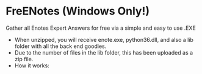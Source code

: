 # FreENotes (Windows Only!)
Gather all Enotes Expert Answers for free via a simple and easy to use .EXE

 - When unzipped, you will receive enote.exe, python36.dll, and also a lib folder with all the back end goodies.
 - Due to the number of files in the lib folder, this has been uploaded as a zip file.
 - How it works:
